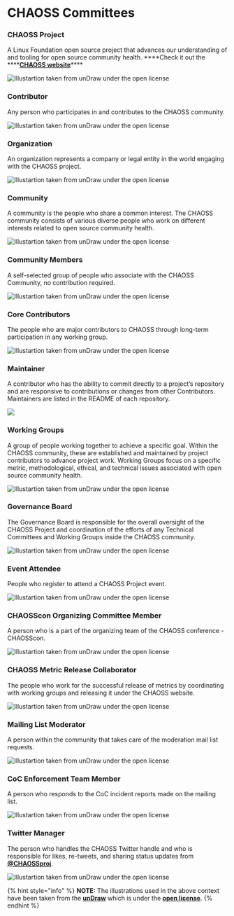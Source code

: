 # CHAOSS Committees

### **CHAOSS Project**

A Linux Foundation open source project that advances our understanding of and tooling for open source community health. ****Check it out the ****[**CHAOSS website**](https://chaoss.community/)\*\*\*\*

![Illustartion taken from unDraw under the open license](../.gitbook/assets/undraw_organizing_projects_0p9a.png)

### **Contributor**

Any person who participates in and contributes to the CHAOSS community.

![Illustartion taken from unDraw under the open license](../.gitbook/assets/undraw_developer_activity_bv83-2-.png)

### **Organization**

An organization represents a company or legal entity in the world engaging with the CHAOSS project. 

![Illustartion taken from unDraw under the open license](../.gitbook/assets/undraw_product_tour_foyt.png)

### **Community**

A community is the people who share a common interest. The CHAOSS community consists of various diverse people who work on different interests related to open source community health.

![Illustartion taken from unDraw under the open license](../.gitbook/assets/undraw_meet_the_team_e5b7.png)

### **Community Members**

A self-selected group of people who associate with the CHAOSS Community, no contribution required.

![Illustartion taken from unDraw under the open license](../.gitbook/assets/undraw_community_8nwl.png)

### **Core Contributors**

The people who are major contributors to CHAOSS through long-term participation in any working group.

![Illustartion taken from unDraw under the open license](../.gitbook/assets/undraw_team_page_re_cffb.png)

### **Maintainer**

A contributor who has the ability to commit directly to a project’s repository and are responsive to contributions or changes from other Contributors. Maintainers are listed in the README of each repository.

![](../.gitbook/assets/undraw_clean_up_ucm0.png)

### **Working Groups**

A group of people working together to achieve a specific goal. Within the CHAOSS community, these are established and maintained by project contributors to advance project work. Working Groups focus on a specific metric, methodological, ethical, and technical issues associated with open source community health.

![Illustartion taken from unDraw under the open license](../.gitbook/assets/undraw_group_chat_unwm.png)

### **Governance Board**

The Governance Board is responsible for the overall oversight of the CHAOSS Project and coordination of the efforts of any Technical Committees and Working Groups inside the CHAOSS community.

![Illustartion taken from unDraw under the open license](../.gitbook/assets/undraw_team_ih79.png)

### **Event Attendee**

People who register to attend a CHAOSS Project event. 

![Illustartion taken from unDraw under the open license](../.gitbook/assets/undraw_events_2p66.png)

### **CHAOSScon Organizing Committee Member**

A person who is a part of the organizing team of the CHAOSS conference - CHAOSScon.

![Illustartion taken from unDraw under the open license](../.gitbook/assets/undraw_conference_uo36.png)

### **CHAOSS Metric Release Collaborator**

The people who work for the successful release of metrics by coordinating with working groups and releasing it under the CHAOSS website.

![Illustartion taken from unDraw under the open license](../.gitbook/assets/undraw_collaboration2_8og0.png)

### **Mailing List Moderator**

A person within the community that takes care of the moderation mail list requests.

![Illustartion taken from unDraw under the open license](../.gitbook/assets/undraw_live_collaboration_2r4y.png)

### **CoC Enforcement Team Member**

A person who responds to the CoC incident reports made on the mailing list.

![Illustartion taken from unDraw under the open license](../.gitbook/assets/undraw_blog_anyj.png)

### **Twitter Manager**

The person who handles the CHAOSS Twitter handle and who is responsible for likes, re-tweets, and sharing status updates from [**@CHAOSSproj**](https://twitter.com/CHAOSSproj).

![Illustartion taken from unDraw under the open license](../.gitbook/assets/undraw_viral_tweet_gndb-1-.png)

{% hint style="info" %}
**NOTE:** The illustrations used in the above context have been taken from the [**unDraw**](https://undraw.co/) which is under the [**open license**](https://undraw.co/license).
{% endhint %}

